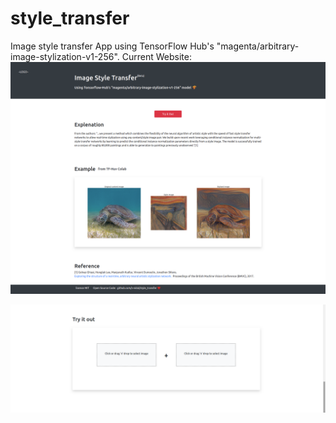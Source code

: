 # style_transfer

Image style transfer App using TensorFlow Hub's "magenta/arbitrary-image-stylization-v1-256".
Current Website:
![website image](images/style_transfer_website_capture.png)

![tryitout image](images/style_transfer_tryitout.png)
